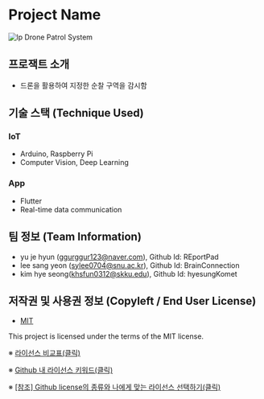 # Project Name
![lp](https://user-images.githubusercontent.com/20692398/191516309-884098e6-ba02-4687-a96f-b9e8b9faa798.png)
Drone Patrol System

## 프로잭트 소개
- 드론을 활용하여 지정한 순찰 구역을 감시함

## 기술 스택 (Technique Used) 
### IoT
 - Arduino, Raspberry Pi
 - Computer Vision, Deep Learning
 
### App
 - Flutter
 - Real-time data communication
 
## 팀 정보 (Team Information)
- yu je hyun (ggurggur123@naver.com), Github Id: REportPad
- lee sang yeon (sylee0704@snu.ac.kr), Github Id: BrainConnection
- kim hye seong(khsfun0312@skku.edu), Github Id: hyesungKomet

## 저작권 및 사용권 정보 (Copyleft / End User License)
 * [MIT](https://github.com/osam2020-WEB/Sample-ProjectName-TeamName/blob/master/license.md)

This project is licensed under the terms of the MIT license.

※ [라이선스 비교표(클릭)](https://olis.or.kr/license/compareGuide.do)

※ [Github 내 라이선스 키워드(클릭)](https://docs.github.com/en/github/creating-cloning-and-archiving-repositories/creating-a-repository-on-github/licensing-a-repository)

※ [\[참조\] Github license의 종류와 나에게 맞는 라이선스 선택하기(클릭)](https://flyingsquirrel.medium.com/github-license%EC%9D%98-%EC%A2%85%EB%A5%98%EC%99%80-%EB%82%98%EC%97%90%EA%B2%8C-%EB%A7%9E%EB%8A%94-%EB%9D%BC%EC%9D%B4%EC%84%A0%EC%8A%A4-%EC%84%A0%ED%83%9D%ED%95%98%EA%B8%B0-ae29925e8ff4)
